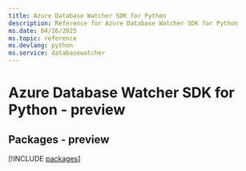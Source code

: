 ```yaml
---
title: Azure Database Watcher SDK for Python
description: Reference for Azure Database Watcher SDK for Python
ms.date: 04/16/2025
ms.topic: reference
ms.devlang: python
ms.service: databasewatcher
---
```

# Azure Database Watcher SDK for Python - preview
## Packages - preview
[!INCLUDE [packages](database-watcher-index.md)]